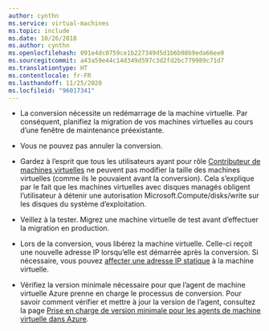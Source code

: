 ```yaml
---
author: cynthn
ms.service: virtual-machines
ms.topic: include
ms.date: 10/26/2018
ms.author: cynthn
ms.openlocfilehash: 091e4dc0759ce1b227349d5d1b6b08b9eda66ee0
ms.sourcegitcommit: a43a59e44c14d349d597c3d2fd2bc779989c71d7
ms.translationtype: HT
ms.contentlocale: fr-FR
ms.lasthandoff: 11/25/2020
ms.locfileid: "96017341"
---
```

* La conversion nécessite un redémarrage de la machine virtuelle. Par conséquent, planifiez la migration de vos machines virtuelles au cours d’une fenêtre de maintenance préexistante. 

* Vous ne pouvez pas annuler la conversion. 

* Gardez à l’esprit que tous les utilisateurs ayant pour rôle [Contributeur de machines virtuelles](../articles/role-based-access-control/built-in-roles.md#virtual-machine-contributor) ne peuvent pas modifier la taille des machines virtuelles (comme ils le pouvaient avant la conversion). Cela s’explique par le fait que les machines virtuelles avec disques managés obligent l’utilisateur à détenir une autorisation Microsoft.Compute/disks/write sur les disques du système d’exploitation.

* Veillez à la tester. Migrez une machine virtuelle de test avant d’effectuer la migration en production.

* Lors de la conversion, vous libérez la machine virtuelle. Celle-ci reçoit une nouvelle adresse IP lorsqu’elle est démarrée après la conversion. Si nécessaire, vous pouvez [affecter une adresse IP statique](../articles/virtual-network/public-ip-addresses.md) à la machine virtuelle.

* Vérifiez la version minimale nécessaire pour que l’agent de machine virtuelle Azure prenne en charge le processus de conversion. Pour savoir comment vérifier et mettre à jour la version de l’agent, consultez la page [Prise en charge de version minimale pour les agents de machine virtuelle dans Azure](https://support.microsoft.com/help/4049215/extensions-and-virtual-machine-agent-minimum-version-support).
